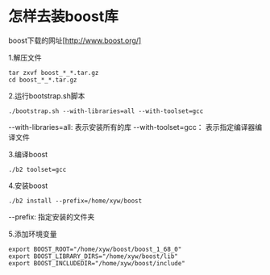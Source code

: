 
# 怎样去装boost库

boost下载的网址[http://www.boost.org/]

1.解压文件
```
tar zxvf boost_*_*.tar.gz
cd boost_*_*.tar.gz
```
2.运行bootstrap.sh脚本
```
./bootstrap.sh --with-libraries=all --with-toolset=gcc
```
--with-libraries=all: 表示安装所有的库
--with-toolset=gcc： 表示指定编译器编译文件

3.编译boost
```
./b2 toolset=gcc
```
4.安装boost
```
./b2 install --prefix=/home/xyw/boost
```
--prefix: 指定安装的文件夹

5.添加环境变量
```
export BOOST_ROOT="/home/xyw/boost/boost_1_68_0"
export BOOST_LIBRARY_DIRS="/home/xyw/boost/lib"
export BOOST_INCLUDEDIR="/home/xyw/boost/include"
```



